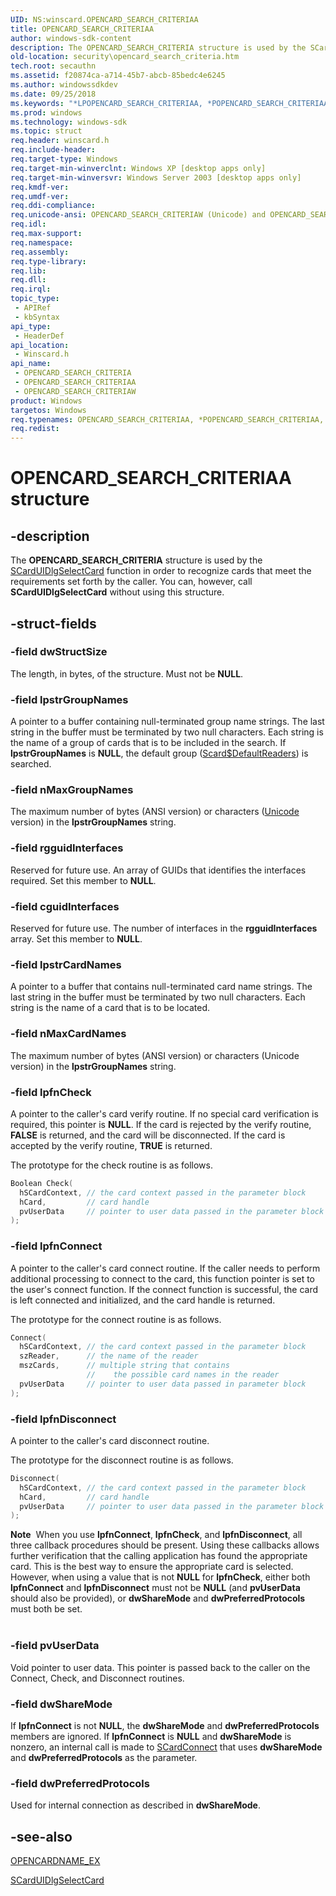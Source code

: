 ```yaml
---
UID: NS:winscard.OPENCARD_SEARCH_CRITERIAA
title: OPENCARD_SEARCH_CRITERIAA
author: windows-sdk-content
description: The OPENCARD_SEARCH_CRITERIA structure is used by the SCardUIDlgSelectCard function in order to recognize cards that meet the requirements set forth by the caller. You can, however, call SCardUIDlgSelectCard without using this structure.
old-location: security\opencard_search_criteria.htm
tech.root: secauthn
ms.assetid: f20874ca-a714-45b7-abcb-85bedc4e6245
ms.author: windowssdkdev
ms.date: 09/25/2018
ms.keywords: "*LPOPENCARD_SEARCH_CRITERIAA, *POPENCARD_SEARCH_CRITERIAA, LPOPENCARD_SEARCH_CRITERIA, LPOPENCARD_SEARCH_CRITERIA structure pointer [Security], OPENCARD_SEARCH_CRITERIA, OPENCARD_SEARCH_CRITERIA structure [Security], OPENCARD_SEARCH_CRITERIAA, OPENCARD_SEARCH_CRITERIAW, POPENCARD_SEARCH_CRITERIA, POPENCARD_SEARCH_CRITERIA structure pointer [Security], _smart_opencard_search_criteria, security.opencard_search_criteria, winscard/LPOPENCARD_SEARCH_CRITERIA, winscard/OPENCARD_SEARCH_CRITERIA, winscard/OPENCARD_SEARCH_CRITERIAA, winscard/OPENCARD_SEARCH_CRITERIAW, winscard/POPENCARD_SEARCH_CRITERIA"
ms.prod: windows
ms.technology: windows-sdk
ms.topic: struct
req.header: winscard.h
req.include-header: 
req.target-type: Windows
req.target-min-winverclnt: Windows XP [desktop apps only]
req.target-min-winversvr: Windows Server 2003 [desktop apps only]
req.kmdf-ver: 
req.umdf-ver: 
req.ddi-compliance: 
req.unicode-ansi: OPENCARD_SEARCH_CRITERIAW (Unicode) and OPENCARD_SEARCH_CRITERIAA (ANSI)
req.idl: 
req.max-support: 
req.namespace: 
req.assembly: 
req.type-library: 
req.lib: 
req.dll: 
req.irql: 
topic_type:
 - APIRef
 - kbSyntax
api_type:
 - HeaderDef
api_location:
 - Winscard.h
api_name:
 - OPENCARD_SEARCH_CRITERIA
 - OPENCARD_SEARCH_CRITERIAA
 - OPENCARD_SEARCH_CRITERIAW
product: Windows
targetos: Windows
req.typenames: OPENCARD_SEARCH_CRITERIAA, *POPENCARD_SEARCH_CRITERIAA, *LPOPENCARD_SEARCH_CRITERIAA
req.redist: 
---
```


# OPENCARD_SEARCH_CRITERIAA structure


## -description


The <b>OPENCARD_SEARCH_CRITERIA</b> structure is used by the 
<a href="https://msdn.microsoft.com/68014e9e-0ea3-4032-8db5-c1887a1cc9ad">SCardUIDlgSelectCard</a> function in order to recognize cards that meet the requirements set forth by the caller. You can, however, call <b>SCardUIDlgSelectCard</b> without using this structure.


## -struct-fields




### -field dwStructSize

The length, in bytes, of the structure. Must not be <b>NULL</b>.


### -field lpstrGroupNames

A pointer to a buffer containing null-terminated group name strings. The last string in the buffer must be terminated by two null characters. Each string is the name of a group of cards that is to be included in the search. If <b>lpstrGroupNames</b> is <b>NULL</b>, the default group (<a href="https://msdn.microsoft.com/3e9d7672-2314-45c8-8178-5a0afcfd0c50">Scard$DefaultReaders</a>) is searched.


### -field nMaxGroupNames

The maximum number of bytes (ANSI version) or characters (<a href="https://msdn.microsoft.com/264f6cb6-36c6-4cdb-b7bb-a5dbd332adcb">Unicode</a> version) in the <b>lpstrGroupNames</b> string.


### -field rgguidInterfaces

Reserved for future use. An array of GUIDs that identifies the interfaces required. Set this member to <b>NULL</b>.


### -field cguidInterfaces

Reserved for future use. The number of interfaces in the <b>rgguidInterfaces</b> array. Set this member to <b>NULL</b>.


### -field lpstrCardNames

A pointer to a buffer that contains null-terminated card name strings. The last string in the buffer must be terminated by two null characters. Each string is the name of a card that is to be located.


### -field nMaxCardNames

The maximum number of bytes (ANSI version) or characters (Unicode version) in the <b>lpstrGroupNames</b> string.


### -field lpfnCheck

A pointer to the caller's card verify routine. If no special card verification is required, this pointer is <b>NULL</b>. If the card is rejected by the verify routine, <b>FALSE</b> is returned, and the card will be disconnected. If the card is accepted by the verify routine, <b>TRUE</b> is returned. 




The prototype for the check routine is as follows.


```cpp
Boolean Check(
  hSCardContext, // the card context passed in the parameter block
  hCard,         // card handle
  pvUserData     // pointer to user data passed in the parameter block
);

```



### -field lpfnConnect

A pointer to the caller's card connect routine. If the caller needs to perform additional processing to connect to the card, this function pointer is set to the user's connect function. If the connect function is successful, the card is left connected and initialized, and the card handle is returned. 




The prototype for the connect routine is as follows.


```cpp
Connect(
  hSCardContext, // the card context passed in the parameter block
  szReader,      // the name of the reader
  mszCards,      // multiple string that contains
                 //    the possible card names in the reader
  pvUserData     // pointer to user data passed in parameter block
);

```



### -field lpfnDisconnect

A pointer to the caller's card disconnect routine. 




The prototype for the disconnect routine is as follows.


```cpp
Disconnect(
  hSCardContext, // the card context passed in the parameter block
  hCard,         // card handle
  pvUserData     // pointer to user data passed in the parameter block
);

```


<div class="alert"><b>Note</b>  When you use <b>lpfnConnect</b>, <b>lpfnCheck</b>, and <b>lpfnDisconnect</b>, all three callback procedures should be present. Using these callbacks allows further verification that the calling application has found the appropriate card. This is the best way to ensure the appropriate card is selected. However, when using a value that is not <b>NULL</b> for <b>lpfnCheck</b>, either both <b>lpfnConnect</b> and <b>lpfnDisconnect</b> must not be <b>NULL</b> (and <b>pvUserData</b> should also be provided), or <b>dwShareMode</b> and <b>dwPreferredProtocols</b> must both be set.</div>
<div> </div>

### -field pvUserData

Void pointer to user data. This pointer is passed back to the caller on the Connect, Check, and Disconnect routines.


### -field dwShareMode

If <b>lpfnConnect</b> is not <b>NULL</b>, the <b>dwShareMode</b> and <b>dwPreferredProtocols</b> members are ignored. If <b>lpfnConnect</b> is <b>NULL</b> and <b>dwShareMode</b> is nonzero, an internal call is made to 
<a href="https://msdn.microsoft.com/389ada98-383f-4b37-bf5d-c40577ef25fd">SCardConnect</a> that uses <b>dwShareMode</b> and <b>dwPreferredProtocols</b> as the parameter.


### -field dwPreferredProtocols

Used for internal connection as described in <b>dwShareMode</b>.


## -see-also




<a href="https://msdn.microsoft.com/fb9e64a9-441a-4c7b-b404-79682778c694">OPENCARDNAME_EX</a>



<a href="https://msdn.microsoft.com/68014e9e-0ea3-4032-8db5-c1887a1cc9ad">SCardUIDlgSelectCard</a>
 

 

